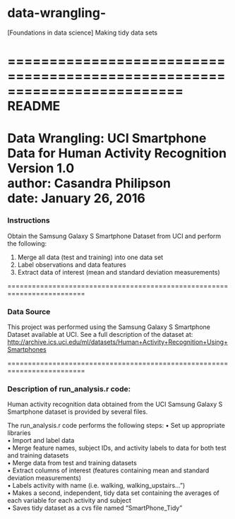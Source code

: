# data-wrangling-
[Foundations in data science] Making tidy data sets

=========================================================================
README
=========================================================================
Data Wrangling: UCI Smartphone Data for Human Activity Recognition  
Version 1.0  
author: Casandra Philipson  
date: January 26, 2016  
=========================================================================

### Instructions
Obtain the Samsung Galaxy S Smartphone Dataset from UCI and perform the following:  
1.  Merge all data (test and training) into one data set  
2.  Label observations and data features  
3.  Extract data of interest (mean and standard deviation measurements) 

=========================================================================

### Data Source
This project was performed using the Samsung Galaxy S Smartphone Dataset available at UCI. 
See a full description of the dataset at:
http://archive.ics.uci.edu/ml/datasets/Human+Activity+Recognition+Using+Smartphones
  
=========================================================================

### Description of run_analysis.r code:
Human activity recognition data obtained from the UCI Samsung Galaxy S Smartphone dataset is provided by several files. 

The run_analysis.r code performs the following steps:
	•	Set up appropriate libraries  
	•	Import and label data   
	•	Merge feature names, subject IDs, and activity labels to data for both test and training datasets  
	•	Merge data from test and training datasets  
	•	Extract columns of interest (features containing mean and standard deviation measurements)  
	•	Labels activity with name (i.e. walking, walking_upstairs…”)  
	•	Makes a second, independent, tidy data set containing the averages of each variable for each activity and subject  
	•	Saves tidy dataset as a cvs file named “SmartPhone_Tidy”  
